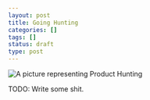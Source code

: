 ```yaml
---
layout: post
title: Going Hunting
categories: []
tags: []
status: draft
type: post
---
```

![A picture representing Product Hunting](http://placekitten.com/g/600/400)

TODO: Write some shit.
